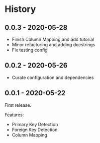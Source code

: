# History

## 0.0.3 - 2020-05-28

* Finish Column Mapping and add tutorial
* Minor refactoring and adding docstrings
* Fix testing config

## 0.0.2 - 2020-05-26

* Curate configuration and dependencies

## 0.0.1 - 2020-05-22

First release.

Features:

* Primary Key Detection
* Foreign Key Detection
* Column Mapping
